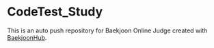 # CodeTest_Study
This is an auto push repository for Baekjoon Online Judge created with [BaekjoonHub](https://github.com/BaekjoonHub/BaekjoonHub).
